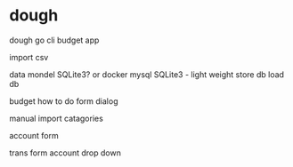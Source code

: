 # dough
dough go cli budget app

import csv

data mondel
SQLite3? or docker mysql
SQLite3 - light weight
store db
load db

budget how to do form
dialog

manual import
catagories

account form

trans form
account drop down